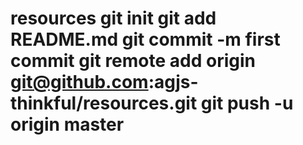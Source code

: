 # resources git init git add README.md git commit -m first commit git remote add origin git@github.com:agjs-thinkful/resources.git git push -u origin master
